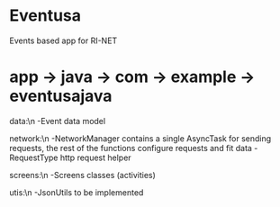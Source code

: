 # Eventusa
Events based app for RI-NET

# app -> java -> com -> example -> eventusajava

 data:\n
  -Event data model
 
 network:\n
  -NetworkManager contains a single AsyncTask for sending requests, the rest of the functions configure requests and fit data
  -RequestType http request helper
  
 screens:\n
  -Screens classes (activities)
 
 utis:\n
  -JsonUtils to be implemented
